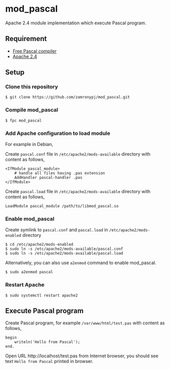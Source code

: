 # mod_pascal

Apache 2.4 module implementation which execute Pascal program.

## Requirement

- [Free Pascal compiler](https://www.freepascal.org)
- [Apache 2.4](https://httpd.apache.org/docs/2.4/)

## Setup

### Clone this repository

```
$ git clone https://github.com/zamronypj/mod_pascal.git
```

### Compile mod_pascal

```
$ fpc mod_pascal
```

### Add Apache configuration to load module

For example in Debian,

Create `pascal.conf` file in `/etc/apache2/mods-available` directory with content as follows,

```
<IfModule pascal_module>
    # handle all files having .pas extension
    AddHandler pascal-handler .pas
</IfModule>
```

Create `pascal.load` file in `/etc/apache2/mods-available` directory with content as follows,

```
LoadModule pascal_module /path/to/libmod_pascal.so
```
### Enable mod_pascal

Create symlink to `pascal.conf` and `pascal.load` in `/etc/apache2/mods-enabled` directory

```
$ cd /etc/apache2/mods-enabled
$ sudo ln -s /etc/apache2/mods-available/pascal.conf
$ sudo ln -s /etc/apache2/mods-available/pascal.load
```
Alternatively, you can also use `a2enmod` command to enable mod_pascal.

```
$ sudo a2enmod pascal
```

### Restart Apache

```
$ sudo systemctl restart apache2
```

## Execute Pascal program

Create Pascal program, for example  `/var/www/html/test.pas` with content as follows,

```
begin
    writeln('Hello from Pascal');
end.
```

Open URL http://localhost/test.pas from Internet browser, you should see text `Hello from Pascal` printed in browser.
